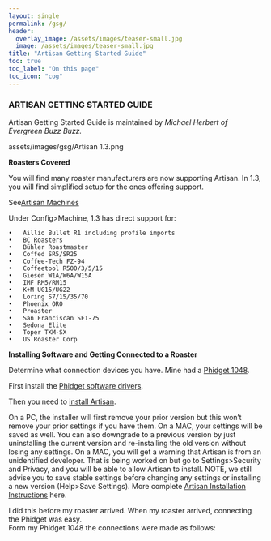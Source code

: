 ```yaml
---
layout: single
permalink: /gsg/
header:
  overlay_image: /assets/images/teaser-small.jpg
  image: /assets/images/teaser-small.jpg
title: "Artisan Getting Started Guide"
toc: true
toc_label: "On this page"
toc_icon: "cog"
---
```


### ARTISAN GETTING STARTED GUIDE

Artisan Getting Started Guide is maintained by *Michael Herbert of Evergreen Buzz Buzz.*

assets/images/gsg/Artisan 1.3.png

**Roasters Covered**

You will find many roaster manufacturers are now supporting Artisan.  In 1.3, you will find simplified setup for the ones offering support.    

See[Artisan Machines](https://artisan-scope.org/machines/)



Under Config>Machine, 1.3 has direct support for:

	•	Aillio Bullet R1 including profile imports
	•	BC Roasters
	•	Bühler Roastmaster
	•	Coffed SR5/SR25
	•	Coffee-Tech FZ-94
	•	Coffeetool R500/3/5/15
	•	Giesen W1A/W6A/W15A
	•	IMF RM5/RM15
	•	K+M UG15/UG22
	•	Loring S7/15/35/70
	•	Phoenix ORO
	•	Proaster
	•	San Franciscan SF1-75
	•	Sedona Elite
	•	Toper TKM-SX
	•	US Roaster Corp

**Installing Software and Getting Connected to a Roaster**

Determine what connection devices you have.  Mine had a
[Phidget 1048](https://www.phidgets.com/?tier=3&catid=14&pcid=12&prodid=38).

First install the
[Phidget software drivers](https://www.phidgets.com/docs/Software_Overview).

Then you need to
[install Artisan](https://github.com/artisan-roaster-scope/artisan).

On a PC, the installer will first remove your prior version but this won’t remove your prior settings if you have them.  On a MAC, your settings will be saved as well.  You can also downgrade to a previous version by just uninstalling the current version and re-installing the old version without losing any settings.  On a MAC, you will get a warning that Artisan is from an unidentified developer.  That is being worked on but go to Settings>Security and Privacy, and you will be able to allow Artisan to install.  NOTE, we still advise you to save stable settings before changing any settings or installing a new version (Help>Save Settings).
More complete
[Artisan Installation Instructions](https://github.com/artisan-roaster-scope/artisan/blob/master/wiki/Installation.md) here.



I did this before my roaster arrived.  When my roaster arrived, connecting the Phidget was easy.  
Form my Phidget 1048 the connections were made as follows:
